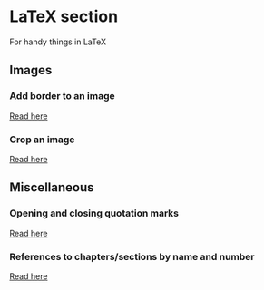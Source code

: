 # LaTeX section
For handy things in LaTeX

## Images
### Add border to an image
[Read here](https://tex.stackexchange.com/questions/20640/how-to-add-border-for-an-image)

### Crop an image
[Read here](https://tex.stackexchange.com/questions/57418/crop-an-inserted-image)

## Miscellaneous
### Opening and closing quotation marks
[Read here](https://tex.stackexchange.com/questions/52351/quote-marks-are-backwards-using-texmaker-pdflatex)

### References to chapters/sections by name and number
[Read here](https://tex.stackexchange.com/questions/66896/ref-chapter-name-in-latex)
